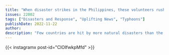 ```yaml
---
title: "When disaster strikes in the Philippines, these volunteers rush in to feed the masses"
issues: 22002
tags: ["Disasters and Response", "Uplifting News", "Typhoons"]
publishDate: 2022-11-22
author: 
description: "Few countries are hit by more natural disasters than the Philippines. A volunteer group called Art Relief Mobile Kitchen is dedicated to helping victims."
---
```



{{< instagramx post-id="ClOIfwkpMfd" >}}
